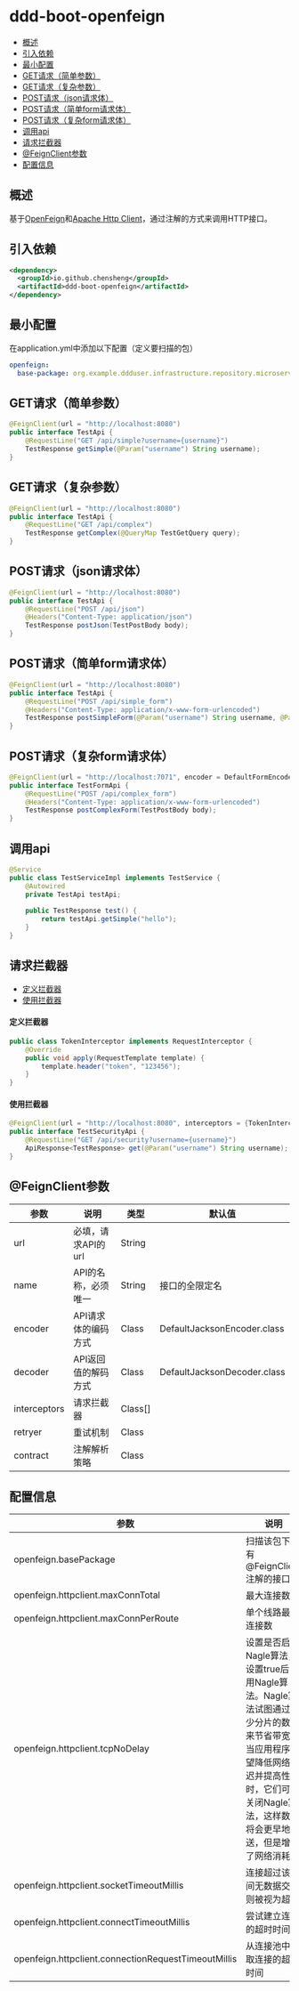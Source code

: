 # ddd-boot-openfeign

* [概述](#概述)
* [引入依赖](#引入依赖)
* [最小配置](#最小配置)
* [GET请求（简单参数）](#get请求简单参数)
* [GET请求（复杂参数）](#get请求复杂参数)
* [POST请求（json请求体）](#post请求json请求体)
* [POST请求（简单form请求体）](#post请求简单form请求体)
* [POST请求（复杂form请求体）](#post请求复杂form请求体)
* [调用api](#调用api)
* [请求拦截器](#请求拦截器)
* [@FeignClient参数](#FeignClient参数)
* [配置信息](#配置信息)


## 概述
基于[OpenFeign](https://github.com/OpenFeign/feign)和[Apache Http Client](http://hc.apache.org/httpcomponents-client-4.5.x/index.html)，通过注解的方式来调用HTTP接口。

## 引入依赖

```xml
<dependency>
  <groupId>io.github.chensheng</groupId>
  <artifactId>ddd-boot-openfeign</artifactId>
</dependency>
```


## 最小配置

在application.yml中添加以下配置（定义要扫描的包）

```yml
openfeign:
  base-package: org.example.ddduser.infrastructure.repository.microservice
```


## GET请求（简单参数）

```java
@FeignClient(url = "http://localhost:8080")
public interface TestApi {
    @RequestLine("GET /api/simple?username={username}")
    TestResponse getSimple(@Param("username") String username);
}
```


## GET请求（复杂参数）

```java
@FeignClient(url = "http://localhost:8080")
public interface TestApi {
    @RequestLine("GET /api/complex")
    TestResponse getComplex(@QueryMap TestGetQuery query);
}
```


## POST请求（json请求体）

```java
@FeignClient(url = "http://localhost:8080")
public interface TestApi {
    @RequestLine("POST /api/json")
    @Headers("Content-Type: application/json")
    TestResponse postJson(TestPostBody body);
}
```


## POST请求（简单form请求体）

```java
@FeignClient(url = "http://localhost:8080")
public interface TestApi {
    @RequestLine("POST /api/simple_form")
    @Headers("Content-Type: application/x-www-form-urlencoded")
    TestResponse postSimpleForm(@Param("username") String username, @Param("age") Integer age);
}
```


## POST请求（复杂form请求体）

```java
@FeignClient(url = "http://localhost:7071", encoder = DefaultFormEncoder.class)
public interface TestFormApi {
    @RequestLine("POST /api/complex_form")
    @Headers("Content-Type: application/x-www-form-urlencoded")
    TestResponse postComplexForm(TestPostBody body);
}
```


## 调用api

```java
@Service
public class TestServiceImpl implements TestService {
    @Autowired
    private TestApi testApi;
 
    public TestResponse test() {
        return testApi.getSimple("hello");
    }
}
```

## 请求拦截器

* [定义拦截器](#定义拦截器)
* [使用拦截器](#使用拦截器)

#### 定义拦截器

```java
public class TokenInterceptor implements RequestInterceptor {
    @Override
    public void apply(RequestTemplate template) {
        template.header("token", "123456");
    }
}
```

#### 使用拦截器

```java
@FeignClient(url = "http://localhost:8080", interceptors = {TokenInterceptor.class})
public interface TestSecurityApi {
    @RequestLine("GET /api/security?username={username}")
    ApiResponse<TestResponse> get(@Param("username") String username);
}
```


## @FeignClient参数

参数|说明|类型|默认值
-----|-----|-----|-----
url|必填，请求API的url|String
name|API的名称，必须唯一|String|接口的全限定名
encoder|API请求体的编码方式|Class|DefaultJacksonEncoder.class
decoder|API返回值的解码方式|Class|DefaultJacksonDecoder.class
interceptors|请求拦截器|Class[]|
retryer|重试机制|Class|
contract|注解解析策略|Class|


## 配置信息

参数|说明|类型|默认值
-----|-----|-----|-----
openfeign.basePackage|扫描该包下面有@FeignClient注解的接口|String|
openfeign.httpclient.maxConnTotal|最大连接数|Integer|200
openfeign.httpclient.maxConnPerRoute|单个线路最大连接数|Integer|50
openfeign.httpclient.tcpNoDelay|设置是否启用Nagle算法，设置true后禁用Nagle算法。Nagle算法试图通过减少分片的数量来节省带宽。当应用程序希望降低网络延迟并提高性能时，它们可以关闭Nagle算法，这样数据将会更早地发送，但是增加了网络消耗。|Boolean|true
openfeign.httpclient.socketTimeoutMillis|连接超过该时间无数据交互则被视为超时|Integer|30000
openfeign.httpclient.connectTimeoutMillis|尝试建立连接的超时时间|Integer|10000
openfeign.httpclient.connectionRequestTimeoutMillis|从连接池中获取连接的超时时间|Integer|5000